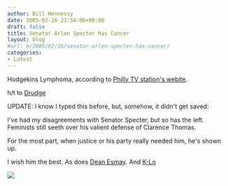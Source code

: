 ```yaml
---
author: Bill Hennessy
date: 2005-02-16 22:54:00+00:00
draft: false
title: Senator Arlen Specter Has Cancer
layout: blog
#url: e/2005/02/16/senator-arlen-specter-has-cancer/
categories:
- Latest
---
```


Hodgekins Lymphoma, according to [Philly TV station's webite](https://www.nbc10.com/news/4205235/detail.html?rss=phi&psp=news).




h/t to [Drudge](https://www.drudgereport.com)




UPDATE: I know I typed this before, but, somehow, it didn't get saved:




I've had my disagreements with Senator Specter, but so has the left. Feminists still seeth over his valient defense of Clarence Thomas.   
  
For the most part, when justice or his party really needed him, he's shown up.   
  
I wish him the best. As does [Dean Esmay](https://www.deanesmay.com/posts/1108605885.shtml). And [K-Lo](https://www.nationalreview.com/thecorner/05_02_13_corner-archive.asp#056399)

![](https://blog.billhennessy.com/aggbug.aspx?PostID=1103)

